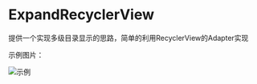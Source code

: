 # ExpandRecyclerView
提供一个实现多级目录显示的思路，简单的利用RecyclerView的Adapter实现

示例图片：

![示例](http://bmob-cdn-8974.b0.upaiyun.com/2017/04/12/7f4976954068fa7b807329c20b826eb2.gif)
